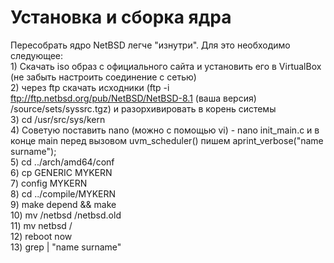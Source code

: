 # Установка и сборка ядра<br/>
Пересобрать ядро NetBSD легче "изнутри". Для это необходимо следующее:<br/>
	1) Скачать iso образ с официального сайта и установить его в VirtualBox (не забыть настроить соединение с сетью)<br/>
	2) через ftp скачать исходники (ftp -i ftp://ftp.netbsd.org/pub/NetBSD/NetBSD-8.1 (ваша версия) /source/sets/syssrc.tgz) и разорхивировать в корень системы<br/>
	3) cd /usr/src/sys/kern<br/>
	4) Советую поставить nano (можно с помощью vi) - nano init_main.c и в конце main перед вызовом uvm_scheduler() пишем aprint_verbose("name surname");<br/>
	5) cd ../arch/amd64/conf<br/>
	6) cp GENERIC MYKERN<br/>
	7) config MYKERN<br/>
	8) cd ../compile/MYKERN<br/>
	9) make depend && make<br/>
	10) mv /netbsd /netbsd.old<br/>
	11) mv netbsd /<br/>
	12) reboot now<br/>
	13) grep | "name surname" <br/>

